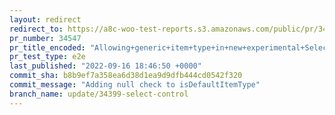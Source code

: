 ```yaml
---
layout: redirect
redirect_to: https://a8c-woo-test-reports.s3.amazonaws.com/public/pr/34547/e2e/index.html
pr_number: 34547
pr_title_encoded: "Allowing+generic+item+type+in+new+experimental+SelectControl"
pr_test_type: e2e
last_published: "2022-09-16 18:46:50 +0000"
commit_sha: b8b9ef7a358ea6d38d1ea9d9dfb444cd0542f320
commit_message: "Adding null check to isDefaultItemType"
branch_name: update/34399-select-control
---
```

